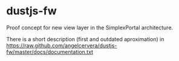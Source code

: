 dustjs-fw
=========

Proof concept  for new view layer in the SimplexPortal architecture.

There is a short description (first and outdated aproximation) in https://raw.github.com/angelcervera/dustjs-fw/master/docs/documentation.txt
